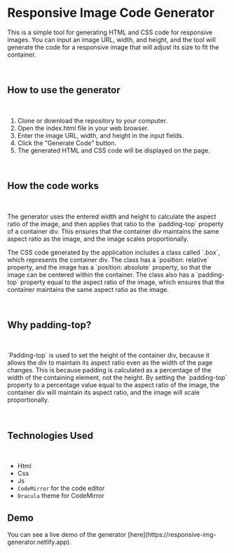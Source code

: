 # Responsive Image Code Generator

<p> This is a simple tool for generating HTML and CSS code for responsive images. You can input an image URL, width, and height, and the tool will generate the code for a responsive image that will adjust its size to fit the container.
</p>

<br>

## How to use the generator

<br>


<ol>
<li>
Clone or download the repository to your computer.</li>
<li>Open the index.html file in your web browser.</li>
<li>Enter the image URL, width, and height in the input fields.</li>
<li>Click the "Generate Code" button.</li>
<li>
The generated HTML and CSS code will be displayed on the page.
</li>
</ol>

<br>

## How the code works

<br>


<p> The generator uses the entered width and height to calculate the aspect ratio of the image, and then applies that ratio to the `padding-top` property of a container div. This ensures that the container div maintains the same aspect ratio as the image, and the image scales proportionally.</p>

<p> The CSS code generated by the application includes a class called `.box`, which represents the container div. The class has a `position: relative` property, and the image has a `position: absolute` property, so that the image can be centered within the container. The class also has a `padding-top` property equal to the aspect ratio of the image, which ensures that the container maintains the same aspect ratio as the image.</p>

<br>


## Why padding-top?

<br>


<p> `Padding-top` is used to set the height of the container div, because it allows the div to maintain its aspect ratio even as the width of the page changes. This is because padding is calculated as a percentage of the width of the containing element, not the height. By setting the `padding-top` property to a percentage value equal to the aspect ratio of the image, the container div will maintain its aspect ratio, and the image will scale proportionally.</p>

<br>


## Technologies Used

<br>


- Html
- Css
- Js
- `CodeMirror` for the code editor
- `Dracula` theme for CodeMirror

## Demo

<p> You can see a live demo of the generator [here](https://responsive-img-generator.netlify.app).</p>



